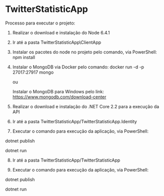 # TwitterStatisticApp

Processo para executar o projeto:
1) Realizar o download e instalação do Node 6.4.1

2) Ir até a pasta TwitterStatisticApp\ClientApp

3) Instalar os pacotes do node no projeto pelo comando, via PowerShell: npm install

4) Instalar o MongoDB via Docker pelo comando:
   docker run -d -p 27017:27917 mongo
   
   ou
   
   Instalar o MongoDB para Windows pelo link: https://www.mongodb.com/download-center
   
5) Realizar o download e instalação do .NET Core 2.2 para a execução da
API

6) Ir até a pasta TwitterStatisticApp/TwitterStatisticApp.Identity

7) Executar o comando para execução da aplicação, via PowerShell:

dotnet publish

dotnet run

8) Ir até a pasta TwitterStatisticApp/TwitterStatisticApp

9) Executar o comando para execução da aplicação, via PowerShell:

dotnet publish

dotnet run
